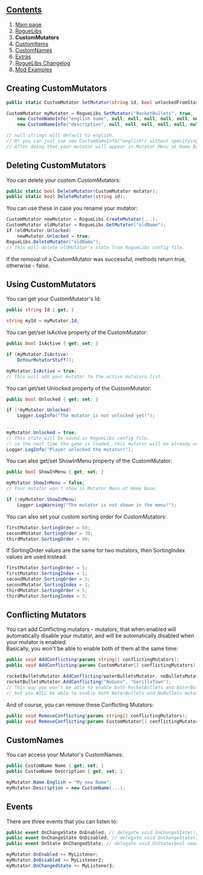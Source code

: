 ## [Contents](https://github.com/Abbysssal/RogueLibs) ##

1. [Main page](../README.md)
2. [RogueLibs](./RogueLibs.md)
3. **CustomMutators**
4. [CustomItems](./CustomItems.md)
5. [CustomNames](./CustomNames.md)
6. [Extras](./Extras.md)
7. [RogueLibs Changelog](./Changelog.md)
8. [Mod Examples](./Examples.md)

## Creating CustomMutators ##
```cs
public static CustomMutator SetMutator(string id, bool unlockedFromStart, CustomNameInfo name, CustomNameInfo description);
```
```cs
CustomMutator myMutator = RogueLibs.SetMutator("RocketBullets", true,
    new CustomNameInfo("english name", null, null, null, null, null, null, null),
    new CustomNameInfo("description", null, null, null, null, null, null, null));

// null strings will default to english.
// Or you can just use new CustomNameInfo("english") without specifying other languages.
// After doing that your mutator will appear in Mutator Menu at Home Base.
```
## Deleting CustomMutators ##
You can delete your custom CustomMutators:
```cs
public static bool DeleteMutator(CustomMutator mutator);
public static bool DeleteMutator(string id);
```
You can use these in case you rename your mutator:
```cs
CustomMutator newMutator = RogueLibs.CreateMutator(...);
CustomMutator oldMutator = RogueLibs.GetMutator("oldName");
if (oldMutator.Unlocked)
    newMutator.Unlocked = true;
RogueLibs.DeleteMutator("oldName");
// This will delete oldMutator's state from RogueLibs config file.
```
If the removal of a CustomMutator was successful, methods return true, otherwise - false.
## Using CustomMutators ##
You can get your CustomMutator's Id:
```cs
public string Id { get; }
```
```cs
string myId = myMutator.Id;
```
You can get/set IsActive property of the CustomMutator:
```cs
public bool IsActive { get; set; }
```
```cs
if (myMutator.IsActive)
    DoYourMutatorStuff();

myMutator.IsActive = true;
// This will add your mutator to the active mutators list.
```
You can get/set Unlocked property of the CustomMutator:
```cs
public bool Unlocked { get; set; }
```
```cs
if (!myMutator.Unlocked)
    Logger.LogInfo("The mutator is not unlocked yet!");
    
...
myMutator.Unlocked = true;
// This state will be saved in RogueLibs config file,
// so the next time the game is loaded, this mutator will be already unlocked.
Logger.LogInfo("Player unlocked the mutator!");
```
You can also get/set ShowInMenu property of the CustomMutator:
```cs
public bool ShowInMenu { get; set; }
```
```cs
myMutator.ShowInMenu = false;
// Your mutator won't show in Mutator Menu at Home Base.

if (!myMutator.ShowInMenu)
    Logger.LogWarning("The mutator is not shown in the menu!");
```
You can also set your custom sorting order for CustomMutators:
```cs
firstMutator.SortingOrder = 60;
secondMutator.SortingOrder = 70;
thirdMutator.SortingOrder = 80;
```
If SortingOrder values are the same for two mutators, then SortingIndex values are used instead:
```cs
firstMutator.SortingOrder = 5;
firstMutator.SortingIndex = 1;
secondMutator.SortingOrder = 5;
secondMutator.SortingIndex = 2;
thirdMutator.SortingOrder = 5;
thirdMutator.SortingIndex = 3;
```
## Conflicting Mutators ##
You can add Conflicting mutators - mutators, that when enabled will automatically disable your mutator, and will be automatically disabled when your mutator is enabled.
<br/>Basically, you won't be able to enable both of them at the same time:
```cs
public void AddConflicting(params string[] conflictingMutators);
public void AddConflicting(params CustomMutator[] conflictingMutators);
```
```cs
rocketBulletsMutator.AddConflicting(waterBulletsMutator, noBulletsMutator);
rocketBulletsMutator.AddConflicting("NoGuns", "GorillaTown");
// This way you won't be able to enable both RocketBullets and WaterBullets or NoGuns and RocketBullets,
// but you WILL be able to enable both WaterBullets and NoBullets mutators.
```
And of course, you can remove these Conflicting Mutators:
```cs
public void RemoveConflicting(params string[] conflictingMutators);
public void RemoveConflicting(params CustomMutator[] conflictingMutators);
```
## CustomNames ##
You can access your Mutator's CustomNames:
```cs
public CustomName Name { get; set; }
public CustomName Description { get; set; }
```
```cs
myMutator.Name.English = "My new Name";
myMutator.Description = new CustomName(...);
```
## Events ##
There are three events that you can listen to:
```cs
public event OnChangeState OnEnabled; // delegate void OnChangeState();
public event OnChangeState OnDisabled; // delegate void OnChangeState();
public event OnState OnChangedState; // delegate void OnState(bool newState);
```
```cs
myMutator.OnEnabled += MyListener;
myMutator.OnDisabled += MyListener2;
myMutator.OnChangedState += MyListener3;
```